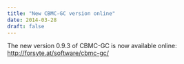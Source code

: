 ```yaml
---
title: "New CBMC-GC version online"
date: 2014-03-28
draft: false
---
```

<p>The new version 0.9.3 of CBMC-GC is now available online: <a href="http://forsyte.at/software/cbmc-gc/" title="http://forsyte.at/software/cbmc-gc/">http://forsyte.at/software/cbmc-gc/</a></p>
